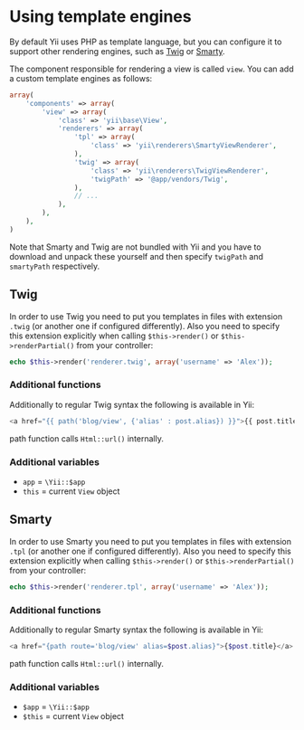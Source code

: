 Using template engines
======================

By default Yii uses PHP as template language, but you can configure it to support other rendering engines, such as [Twig](http://twig.sensiolabs.org/) or [Smarty](http://www.smarty.net/).

The component responsible for rendering a view is called `view`. You can add
a custom template engines as follows:

```php
array(
	'components' => array(
		'view' => array(
			'class' => 'yii\base\View',
			'renderers' => array(
				'tpl' => array(
					'class' => 'yii\renderers\SmartyViewRenderer',
				),
				'twig' => array(
					'class' => 'yii\renderers\TwigViewRenderer',
					'twigPath' => '@app/vendors/Twig',
				),
				// ...
			),
		),
	),
)
```

Note that Smarty and Twig are not bundled with Yii and you have to download and
unpack these yourself and then specify `twigPath` and `smartyPath` respectively.

Twig
----

In order to use Twig you need to put you templates in files with extension `.twig`
(or another one if configured differently).
Also you need to specify this extension explicitly when calling `$this->render()`
or `$this->renderPartial()` from your controller:

```php
echo $this->render('renderer.twig', array('username' => 'Alex'));
```

### Additional functions

Additionally to regular Twig syntax the following is available in Yii:

```php
<a href="{{ path('blog/view', {'alias' : post.alias}) }}">{{ post.title }}</a>
```

path function calls `Html::url()` internally.

### Additional variables

- `app` = `\Yii::$app`
- `this` = current `View` object

Smarty
------

In order to use Smarty you need to put you templates in files with extension `.tpl`
(or another one if configured differently).
Also you need to specify this extension explicitly when calling `$this->render()`
or `$this->renderPartial()` from your controller:

```php
echo $this->render('renderer.tpl', array('username' => 'Alex'));
```

### Additional functions

Additionally to regular Smarty syntax the following is available in Yii:

```php
<a href="{path route='blog/view' alias=$post.alias}">{$post.title}</a>
```

path function calls `Html::url()` internally.

### Additional variables

- `$app` = `\Yii::$app`
- `$this` = current `View` object

